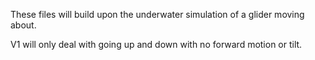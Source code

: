 These files will build upon the underwater simulation of a glider moving about.

V1 will only deal with going up and down with no forward motion or tilt.

<!---
sduval783/sduval783 is a ✨ special ✨ repository because its `README.md` (this file) appears on your GitHub profile.
You can click the Preview link to take a look at your changes.
--->
